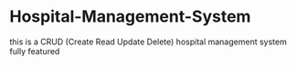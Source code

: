 # Hospital-Management-System
this is a CRUD (Create Read Update Delete) hospital management system fully featured  
